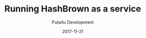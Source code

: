 ---
title: 'Running HashBrown as a service'
description: 'How to make sure HashBrown is always running on your server'
sections:
    -
        template: richTextSection
        text: "<h2 id=\"requirements\">Requirements</h2>\n<p>To do this, all you need is a fairly recent Linux OS on your server with <a href=\"https://en.wikipedia.org/wiki/Systemd\">systemd</a> as the init system.</p>\n<h2 id=\"creating-a-systemd-service-file\">Creating a systemd Service File</h2>\n<p>Create a new file with your preferred text editor:</p>\n<pre><code>$ sudo vi /lib/systemd/system/hashbrown.service\n</code></pre><p>Type/paste the following into the file:</p>\n<pre><code>[Unit]\nDescription=HashBrown - The pluggable CMS \nDocumentation=https://hashbrown.rocks\nAfter=network.target\n\n[Service]\nEnvironment=NODE_PORT=8080 (or whatever port you want to run it on)\nType=simple\nUser=nginx (or whatever user account you want to run it with)\nExecStart=/usr/bin/node /path/to/hashbrown-cms/hashbrown.js\nRestart=always\n\n[Install]\nWantedBy=multi-user.target\n</code></pre><h2 id=\"reload-the-daemon\">Reload the daemon</h2>\n<pre><code>$ sudo systemctl daemon-reload\n</code></pre><h2 id=\"start-the-service\">Start the service</h2>\n<pre><code>$ sudo systemctl start hashbrown\n</code></pre>"
meta:
    id: b50e45225dcbf6bb03b84d6e89ab3761c58d7f40
    parentId: bf70856caed6633b734d5b0e7b61a651305571f1
    language: en
date: '2017-11-21'
author: 'Putaitu Development'
permalink: /guides/running-hashbrown-as-a-service/
layout: sectionPage
---